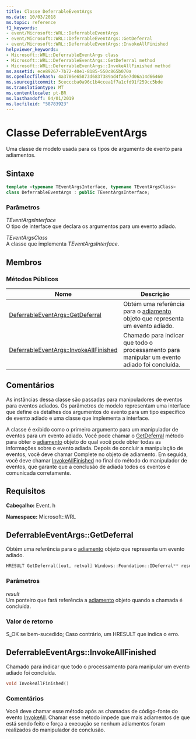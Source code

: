 ```yaml
---
title: Classe DeferrableEventArgs
ms.date: 10/03/2018
ms.topic: reference
f1_keywords:
- event/Microsoft::WRL::DeferrableEventArgs
- event/Microsoft::WRL::DeferrableEventArgs::GetDeferral
- event/Microsoft::WRL::DeferrableEventArgs::InvokeAllFinished
helpviewer_keywords:
- Microsoft::WRL::DeferrableEventArgs class
- Microsoft::WRL::DeferrableEventArgs::GetDeferral method
- Microsoft::WRL::DeferrableEventArgs::InvokeAllFinished method
ms.assetid: ece89267-7b72-40e1-8185-550c865b070a
ms.openlocfilehash: 4a3786e65873d6837389ad4fa5e7d06a14d66460
ms.sourcegitcommit: 5cecccba0a96c1b4ccea1f7a1cfd91f259cc5bde
ms.translationtype: MT
ms.contentlocale: pt-BR
ms.lasthandoff: 04/01/2019
ms.locfileid: "58783923"
---
```

# <a name="deferrableeventargs-class"></a>Classe DeferrableEventArgs

Uma classe de modelo usada para os tipos de argumento de evento para adiamentos.

## <a name="syntax"></a>Sintaxe

```cpp
template <typename TEventArgsInterface, typename TEventArgsClass>
class DeferrableEventArgs : public TEventArgsInterface;
```

### <a name="parameters"></a>Parâmetros

*TEventArgsInterface*<br/>
O tipo de interface que declara os argumentos para um evento adiado.

*TEventArgsClass*<br/>
A classe que implementa *TEventArgsInterface*.

## <a name="members"></a>Membros

### <a name="public-methods"></a>Métodos Públicos

Nome                                                         | Descrição
------------------------------------------------------------ | -----------------------------------------------------------------------------------------------------------------------------
[DeferrableEventArgs::GetDeferral](#getdeferral)             | Obtém uma referência para o [adiamento](/uwp/api/windows.foundation.deferral) objeto que representa um evento adiado.
[DeferrableEventArgs::InvokeAllFinished](#invokeallfinished) | Chamado para indicar que todo o processamento para manipular um evento adiado foi concluída.

## <a name="remarks"></a>Comentários

As instâncias dessa classe são passadas para manipuladores de eventos para eventos adiados. Os parâmetros de modelo representam uma interface que define os detalhes dos argumentos do evento para um tipo específico de evento adiado e uma classe que implementa a interface.

A classe é exibido como o primeiro argumento para um manipulador de eventos para um evento adiado. Você pode chamar o [GetDeferral](#getdeferral) método para obter o [adiamento](/uwp/api/windows.foundation.deferral) objeto do qual você pode obter todas as informações sobre o evento adiada. Depois de concluir a manipulação de eventos, você deve chamar Complete no objeto de adiamento. Em seguida, você deve chamar [InvokeAllFinished](#invokeallfinished) no final do método do manipulador de eventos, que garante que a conclusão de adiada todos os eventos é comunicada corretamente.

## <a name="requirements"></a>Requisitos

**Cabeçalho:** Event. h

**Namespace:** Microsoft::WRL

## <a name="getdeferral"></a>DeferrableEventArgs::GetDeferral

Obtém uma referência para o [adiamento](/uwp/api/windows.foundation.deferral) objeto que representa um evento adiado.

```cpp
HRESULT GetDeferral([out, retval] Windows::Foundation::IDeferral** result)
```

### <a name="parameters"></a>Parâmetros

*result*<br/>
Um ponteiro que fará referência a [adiamento](/uwp/api/windows.foundation.deferral) objeto quando a chamada é concluída.

### <a name="return-value"></a>Valor de retorno

S_OK se bem-sucedido; Caso contrário, um HRESULT que indica o erro.

## <a name="invokeallfinished"></a>DeferrableEventArgs::InvokeAllFinished

Chamado para indicar que todo o processamento para manipular um evento adiado foi concluída.

```cpp
void InvokeAllFinished()
```

### <a name="remarks"></a>Comentários

Você deve chamar esse método após as chamadas de código-fonte do evento [InvokeAll](eventsource-class.md#invokeall). Chamar esse método impede que mais adiamentos de que está sendo feito e força a execução se nenhum adiamentos foram realizados do manipulador de conclusão.
